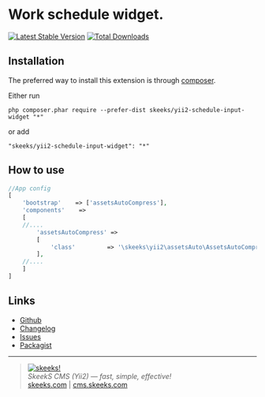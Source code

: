 Work schedule widget.
=====================


[![Latest Stable Version](https://poser.pugx.org/skeeks/yii2-schedule-input-widget/v/stable.png)](https://packagist.org/packages/skeeks/yii2-schedule-input-widget)
[![Total Downloads](https://poser.pugx.org/skeeks/yii2-schedule-input-widget/downloads.png)](https://packagist.org/packages/skeeks/yii2-schedule-input-widget)

Installation
------------

The preferred way to install this extension is through [composer](http://getcomposer.org/download/).

Either run

```
php composer.phar require --prefer-dist skeeks/yii2-schedule-input-widget "*"
```

or add

```
"skeeks/yii2-schedule-input-widget": "*"
```


How to use
----------

```php
//App config
[
    'bootstrap'    => ['assetsAutoCompress'],
    'components'    =>
    [
    //....
        'assetsAutoCompress' =>
        [
            'class'         => '\skeeks\yii2\assetsAuto\AssetsAutoCompressComponent',
        ],
    //....
    ]
]

```


Links
----------
* [Github](https://github.com/skeeks-semenov/yii2-schedule-input-widget)
* [Changelog](https://github.com/skeeks-semenov/yii2-schedule-input-widget/blob/master/CHANGELOG.md)
* [Issues](https://github.com/skeeks-semenov/yii2-schedule-input-widget/issues)
* [Packagist](https://packagist.org/packages/skeeks/yii2-schedule-input-widget)

___

> [![skeeks!](https://skeeks.com/img/logo/logo-no-title-80px.png)](https://skeeks.com)  
<i>SkeekS CMS (Yii2) — fast, simple, effective!</i>  
[skeeks.com](https://skeeks.com) | [cms.skeeks.com](https://cms.skeeks.com)


